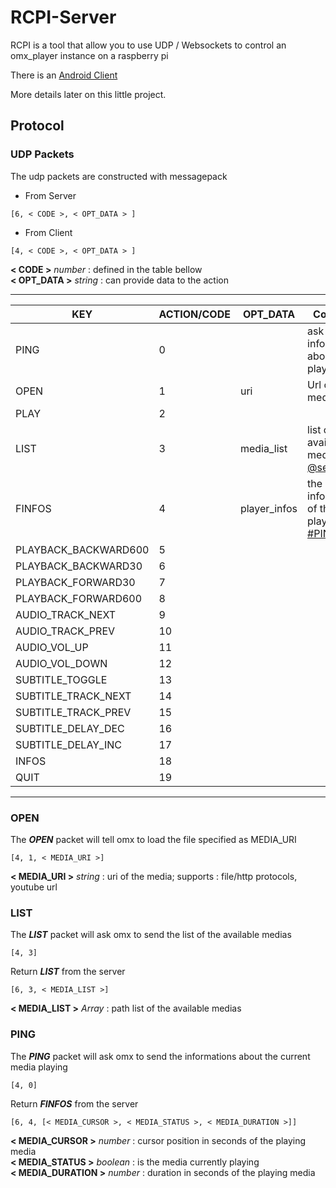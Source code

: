 # RCPI-Server

RCPI is a tool that allow you to use UDP / Websockets to control an omx_player instance on a raspberry pi

There is an [Android Client](https://github.com/hacketo/RCPI-Android)

More details later on this little project.


## Protocol

### UDP Packets

The udp packets are constructed with messagepack

* From Server 
```
[6, < CODE >, < OPT_DATA > ]
```

* From Client
```
[4, < CODE >, < OPT_DATA > ]
```

**< CODE >** *number* : defined in the table bellow<br>
**< OPT_DATA >** *string* : can provide data to the action


---


KEY | ACTION/CODE | OPT_DATA | Comment
--- | --- | --- | ---
PING | 0 | | ask current informations about the player
OPEN | 1 | uri | Url of the media
PLAY | 2 | | 
LIST | 3 | media_list | list of available medias [@see #LIST](#list)
FINFOS | 4 | player_infos | the current informations of the player [@see #PING](#ping)
PLAYBACK_BACKWARD600 | 5 | |
PLAYBACK_BACKWARD30 | 6 | | 
PLAYBACK_FORWARD30 | 7 | | 
PLAYBACK_FORWARD600 | 8 | | 
AUDIO_TRACK_NEXT | 9 | | 
AUDIO_TRACK_PREV | 10 | | 
AUDIO_VOL_UP | 11 | | 
AUDIO_VOL_DOWN | 12 | | 
SUBTITLE_TOGGLE | 13 | | 
SUBTITLE_TRACK_NEXT | 14 | | 
SUBTITLE_TRACK_PREV | 15 | | 
SUBTITLE_DELAY_DEC | 16 | |
SUBTITLE_DELAY_INC | 17 | |
INFOS | 18 | |
QUIT | 19 | |


---


### OPEN


The ***OPEN*** packet will tell omx to load the file specified as MEDIA_URI<br>
```
[4, 1, < MEDIA_URI >]
```
**< MEDIA_URI >** *string* : uri of the media; supports : file/http protocols, youtube url<br>

### <a name="list"></a>LIST

The ***LIST*** packet will ask omx to send the list of the available medias<br>
```
[4, 3]
```

Return ***LIST*** from the server<br>
```
[6, 3, < MEDIA_LIST >]
```
**< MEDIA_LIST >** *Array<String>* : path list of the available medias<br>


### <a name="ping"></a>PING

The ***PING*** packet will ask omx to send the informations about the current media playing<br>
```
[4, 0]
```

Return ***FINFOS*** from the server<br>
```
[6, 4, [< MEDIA_CURSOR >, < MEDIA_STATUS >, < MEDIA_DURATION >]]
```
**< MEDIA_CURSOR >** *number* : cursor position in seconds of the playing media<br>
**< MEDIA_STATUS >** *boolean* : is the media currently playing<br>
**< MEDIA_DURATION >** *number* : duration in seconds of the playing media <br>

